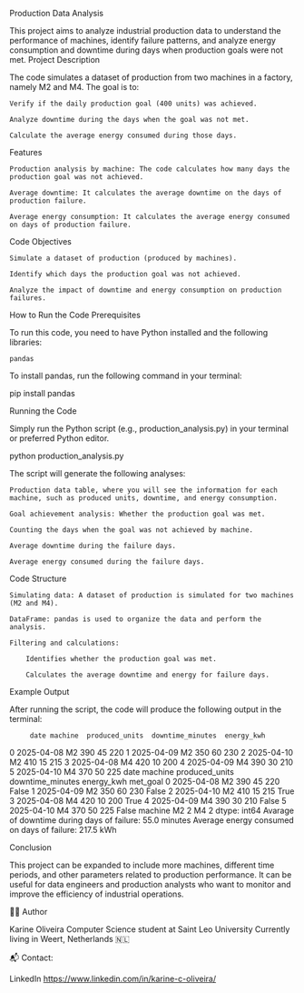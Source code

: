 Production Data Analysis

This project aims to analyze industrial production data to understand the performance of machines, identify failure patterns, and analyze energy consumption and downtime during days when production goals were not met.
Project Description

The code simulates a dataset of production from two machines in a factory, namely M2 and M4. The goal is to:

    Verify if the daily production goal (400 units) was achieved.

    Analyze downtime during the days when the goal was not met.

    Calculate the average energy consumed during those days.

Features

    Production analysis by machine: The code calculates how many days the production goal was not achieved.

    Average downtime: It calculates the average downtime on the days of production failure.

    Average energy consumption: It calculates the average energy consumed on days of production failure.

Code Objectives

    Simulate a dataset of production (produced by machines).

    Identify which days the production goal was not achieved.

    Analyze the impact of downtime and energy consumption on production failures.

How to Run the Code
Prerequisites

To run this code, you need to have Python installed and the following libraries:

    pandas

To install pandas, run the following command in your terminal:

pip install pandas

Running the Code

Simply run the Python script (e.g., production_analysis.py) in your terminal or preferred Python editor.

python production_analysis.py

The script will generate the following analyses:

    Production data table, where you will see the information for each machine, such as produced units, downtime, and energy consumption.

    Goal achievement analysis: Whether the production goal was met.

    Counting the days when the goal was not achieved by machine.

    Average downtime during the failure days.

    Average energy consumed during the failure days.

Code Structure

    Simulating data: A dataset of production is simulated for two machines (M2 and M4).

    DataFrame: pandas is used to organize the data and perform the analysis.

    Filtering and calculations:

        Identifies whether the production goal was met.

        Calculates the average downtime and energy for failure days.

Example Output

After running the script, the code will produce the following output in the terminal:

         date machine  produced_units  downtime_minutes  energy_kwh
0  2025-04-08      M2             390                45         220
1  2025-04-09      M2             350                60         230
2  2025-04-10      M2             410                15         215
3  2025-04-08      M4             420                10         200
4  2025-04-09      M4             390                30         210
5  2025-04-10      M4             370                50         225
         date machine  produced_units  downtime_minutes  energy_kwh  met_goal
0  2025-04-08      M2             390                45         220     False
1  2025-04-09      M2             350                60         230     False
2  2025-04-10      M2             410                15         215      True
3  2025-04-08      M4             420                10         200      True
4  2025-04-09      M4             390                30         210     False
5  2025-04-10      M4             370                50         225     False
machine
M2    2
M4    2
dtype: int64
Avarage of downtime during days of failure: 55.0 minutes
Average energy consumed on days of failure: 217.5 kWh

Conclusion

This project can be expanded to include more machines, different time periods, and other parameters related to production performance. It can be useful for data engineers and production analysts who want to monitor and improve the efficiency of industrial operations.

👩‍💻 Author

Karine Oliveira 
Computer Science student at Saint Leo University 
Currently living in Weert, Netherlands 🇳🇱

📬 Contact:

LinkedIn https://www.linkedin.com/in/karine-c-oliveira/
